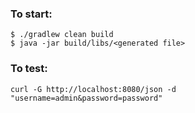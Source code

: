 ### To start:
```
$ ./gradlew clean build
$ java -jar build/libs/<generated file>
```

### To test:
```
curl -G http://localhost:8080/json -d "username=admin&password=password"
```
